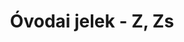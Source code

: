 ---
title: Óvodai jelek - Z, Zs
galleries:
  - title: Zászló
    backgroundimage: /img/zaszlo.jpg
    images: 
      - img: /img/zaszlo.jpg
  - title: Zsirág
    backgroundimage: /img/zsiraf.jpg
    images: 
      - img: /img/zsiraf.jpg
---  